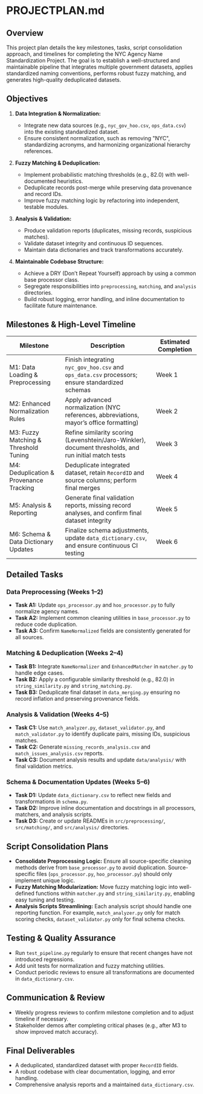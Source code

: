 # PROJECTPLAN.md

## Overview

This project plan details the key milestones, tasks, script consolidation approach, and timelines for completing the NYC Agency Name Standardization Project. The goal is to establish a well-structured and maintainable pipeline that integrates multiple government datasets, applies standardized naming conventions, performs robust fuzzy matching, and generates high-quality deduplicated datasets.

## Objectives

1. **Data Integration & Normalization:**  
   - Integrate new data sources (e.g., `nyc_gov_hoo.csv`, `ops_data.csv`) into the existing standardized dataset.
   - Ensure consistent normalization, such as removing "NYC", standardizing acronyms, and harmonizing organizational hierarchy references.

2. **Fuzzy Matching & Deduplication:**  
   - Implement probabilistic matching thresholds (e.g., 82.0) with well-documented heuristics.
   - Deduplicate records post-merge while preserving data provenance and record IDs.
   - Improve fuzzy matching logic by refactoring into independent, testable modules.

3. **Analysis & Validation:**  
   - Produce validation reports (duplicates, missing records, suspicious matches).
   - Validate dataset integrity and continuous ID sequences.
   - Maintain data dictionaries and track transformations accurately.

4. **Maintainable Codebase Structure:**  
   - Achieve a DRY (Don’t Repeat Yourself) approach by using a common base processor class.
   - Segregate responsibilities into `preprocessing`, `matching`, and `analysis` directories.
   - Build robust logging, error handling, and inline documentation to facilitate future maintenance.

## Milestones & High-Level Timeline

| Milestone | Description | Estimated Completion |
|-----------|-------------|---------------------|
| M1: Data Loading & Preprocessing  | Finish integrating `nyc_gov_hoo.csv` and `ops_data.csv` processors; ensure standardized schemas | Week 1 |
| M2: Enhanced Normalization Rules  | Apply advanced normalization (NYC references, abbreviations, mayor’s office formatting) | Week 2 |
| M3: Fuzzy Matching & Threshold Tuning | Refine similarity scoring (Levenshtein/Jaro-Winkler), document thresholds, and run initial match tests | Week 3 |
| M4: Deduplication & Provenance Tracking | Deduplicate integrated dataset, retain `RecordID` and source columns; perform final merges | Week 4 |
| M5: Analysis & Reporting  | Generate final validation reports, missing record analyses, and confirm final dataset integrity | Week 5 |
| M6: Schema & Data Dictionary Updates | Finalize schema adjustments, update `data_dictionary.csv`, and ensure continuous CI testing | Week 6 |

## Detailed Tasks

### Data Preprocessing (Weeks 1–2)
- **Task A1:** Update `ops_processor.py` and `hoo_processor.py` to fully normalize agency names.
- **Task A2:** Implement common cleaning utilities in `base_processor.py` to reduce code duplication.
- **Task A3:** Confirm `NameNormalized` fields are consistently generated for all sources.

### Matching & Deduplication (Weeks 2–4)
- **Task B1:** Integrate `NameNormalizer` and `EnhancedMatcher` in `matcher.py` to handle edge cases.
- **Task B2:** Apply a configurable similarity threshold (e.g., 82.0) in `string_similarity.py` and `string_matching.py`.
- **Task B3:** Deduplicate final dataset in `data_merging.py` ensuring no record inflation and preserving provenance fields.

### Analysis & Validation (Weeks 4–5)
- **Task C1:** Use `match_analyzer.py`, `dataset_validator.py`, and `match_validator.py` to identify duplicate pairs, missing IDs, suspicious matches.
- **Task C2:** Generate `missing_records_analysis.csv` and `match_issues_analysis.csv` reports.
- **Task C3:** Document analysis results and update `data/analysis/` with final validation metrics.

### Schema & Documentation Updates (Weeks 5–6)
- **Task D1:** Update `data_dictionary.csv` to reflect new fields and transformations in `schema.py`.
- **Task D2:** Improve inline documentation and docstrings in all processors, matchers, and analysis scripts.
- **Task D3:** Create or update READMEs in `src/preprocessing/`, `src/matching/`, and `src/analysis/` directories.

## Script Consolidation Plans
- **Consolidate Preprocessing Logic:** Ensure all source-specific cleaning methods derive from `base_processor.py` to avoid duplication. Source-specific files (`ops_processor.py`, `hoo_processor.py`) should only implement unique logic.
- **Fuzzy Matching Modularization:** Move fuzzy matching logic into well-defined functions within `matcher.py` and `string_similarity.py`, enabling easy tuning and testing.
- **Analysis Scripts Streamlining:** Each analysis script should handle one reporting function. For example, `match_analyzer.py` only for match scoring checks, `dataset_validator.py` only for final schema checks.

## Testing & Quality Assurance
- Run `test_pipeline.py` regularly to ensure that recent changes have not introduced regressions.
- Add unit tests for normalization and fuzzy matching utilities.
- Conduct periodic reviews to ensure all transformations are documented in `data_dictionary.csv`.

## Communication & Review
- Weekly progress reviews to confirm milestone completion and to adjust timeline if necessary.
- Stakeholder demos after completing critical phases (e.g., after M3 to show improved match accuracy).

## Final Deliverables
- A deduplicated, standardized dataset with proper `RecordID` fields.
- A robust codebase with clear documentation, logging, and error handling.
- Comprehensive analysis reports and a maintained `data_dictionary.csv`.